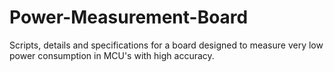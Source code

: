 # Power-Measurement-Board
Scripts, details and specifications for a board designed to measure very low power consumption in MCU's with high accuracy. 

